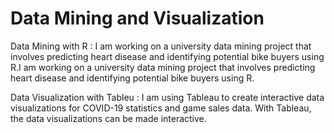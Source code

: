 # Data Mining and Visualization

Data Mining with R :
I am working on a university data mining project that involves predicting heart disease and identifying potential bike buyers using R.I am working on a university data mining project that involves predicting heart disease and identifying potential bike buyers using R.

Data Visualization with Tableu :
I am using Tableau to create interactive data visualizations for COVID-19 statistics and game sales data. With Tableau, the data visualizations can be made interactive.
